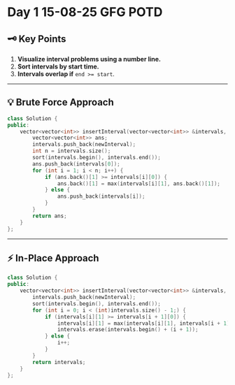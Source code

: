 # Day 1 15-08-25 GFG POTD

## 🗝️ Key Points

1. **Visualize interval problems using a number line.**
2. **Sort intervals by start time.**
3. **Intervals overlap if** `end >= start`.

---

## 💡 Brute Force Approach

```cpp
class Solution {
public:
    vector<vector<int>> insertInterval(vector<vector<int>> &intervals, vector<int> &newInterval) {
        vector<vector<int>> ans;
        intervals.push_back(newInterval);
        int n = intervals.size();
        sort(intervals.begin(), intervals.end());
        ans.push_back(intervals[0]);
        for (int i = 1; i < n; i++) {
            if (ans.back()[1] >= intervals[i][0]) {
                ans.back()[1] = max(intervals[i][1], ans.back()[1]);
            } else {
                ans.push_back(intervals[i]);
            }
        }
        return ans;
    }
};
```

---

## ⚡ In-Place Approach

```cpp
class Solution {
public:
    vector<vector<int>> insertInterval(vector<vector<int>> &intervals, vector<int> &newInterval) {
        intervals.push_back(newInterval);
        sort(intervals.begin(), intervals.end());
        for (int i = 0; i < (int)intervals.size() - 1;) {
            if (intervals[i][1] >= intervals[i + 1][0]) {
                intervals[i][1] = max(intervals[i][1], intervals[i + 1][1]);
                intervals.erase(intervals.begin() + (i + 1));
            } else {
                i++;
            }
        }
        return intervals;
    }
};
```

